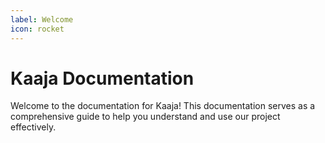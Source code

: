 ```yaml
---
label: Welcome
icon: rocket
---
```


# Kaaja Documentation

Welcome to the documentation for Kaaja! This documentation serves as a
comprehensive guide to help you understand and use our project effectively.
